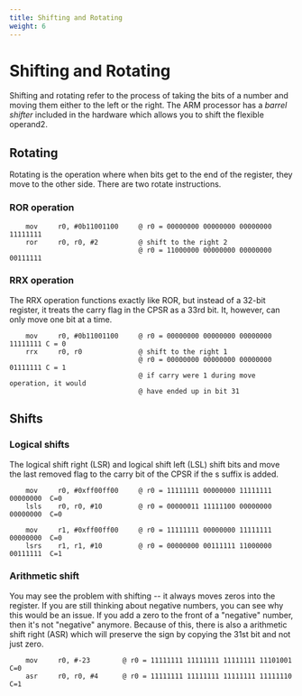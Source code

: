 ```yaml
---
title: Shifting and Rotating
weight: 6
---
```


# Shifting and Rotating 

Shifting and rotating refer to the process of taking the bits of a number and moving them 
either to the left or the right. The ARM processor has a *barrel shifter* 
included in the hardware which allows you to shift the flexible operand2. 

## Rotating 

Rotating is the operation where when bits get to the end of the register, 
they move to the other side. There are two rotate instructions. 

### ROR operation 

```armasm 
    mov     r0, #0b11001100     @ r0 = 00000000 00000000 00000000 11111111 
    ror     r0, r0, #2          @ shift to the right 2 
                                @ r0 = 11000000 00000000 00000000 00111111
```

### RRX operation 

The RRX operation functions exactly like ROR, but instead of a 32-bit register, it 
treats the carry flag in the CPSR as a 33rd bit. It, however, can only move one bit 
at a time. 

```armasm 
    mov     r0, #0b11001100     @ r0 = 00000000 00000000 00000000 11111111 C = 0 
    rrx     r0, r0              @ shift to the right 1
                                @ r0 = 00000000 00000000 00000000 01111111 C = 1
                                @ if carry were 1 during move operation, it would 
                                @ have ended up in bit 31

```

## Shifts 

### Logical shifts 

The logical shift right (LSR) and logical shift left (LSL) shift bits and move 
the last removed flag to the carry bit of the CPSR if the s suffix is added.

```armasm 
    mov     r0, #0xff00ff00     @ r0 = 11111111 00000000 11111111 00000000  C=0 
    lsls    r0, r0, #10         @ r0 = 00000011 11111100 00000000 00000000  C=0

    mov     r1, #0xff00ff00     @ r0 = 11111111 00000000 11111111 00000000  C=0 
    lsrs    r1, r1, #10         @ r0 = 00000000 00111111 11000000 00111111  C=1
```



### Arithmetic shift 

You may see the problem with shifting -- it always moves zeros into the register. 
If you are still thinking about negative numbers, you can see why this would be an issue. 
If you add a zero to the front of a "negative" number, then it's not "negative" anymore. 
Because of this, there is also a arithmetic shift right (ASR) which will preserve the sign 
by copying the 31st bit and not just zero. 

```armasm  
    mov     r0, #-23        @ r0 = 11111111 11111111 11111111 11101001 C=0 
    asr     r0, r0, #4      @ r0 = 11111111 11111111 11111111 11111110 C=1 
```
